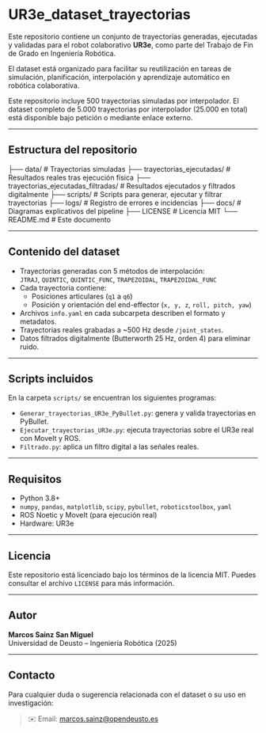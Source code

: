 # UR3e_dataset_trayectorias

Este repositorio contiene un conjunto de trayectorias generadas, ejecutadas y validadas para el robot colaborativo **UR3e**, como parte del Trabajo de Fin de Grado en Ingeniería Robótica.

El dataset está organizado para facilitar su reutilización en tareas de simulación, planificación, interpolación y aprendizaje automático en robótica colaborativa.

Este repositorio incluye 500 trayectorias simuladas por interpolador. El dataset completo de 5.000 trayectorias por interpolador (25.000 en total) está disponible bajo petición o mediante enlace externo.

---

## Estructura del repositorio

├── data/ # Trayectorias simuladas 
├── trayectorias_ejecutadas/ # Resultados reales tras ejecución física
├── trayectorias_ejecutadas_filtradas/ # Resultados ejecutados y filtrados digitalmente
├── scripts/ # Scripts para generar, ejecutar y filtrar trayectorias
├── logs/ # Registro de errores e incidencias
├── docs/ # Diagramas explicativos del pipeline
├── LICENSE # Licencia MIT
└── README.md # Este documento

---

## Contenido del dataset

- Trayectorias generadas con 5 métodos de interpolación:  
  `JTRAJ`, `QUINTIC`, `QUINTIC_FUNC`, `TRAPEZOIDAL`, `TRAPEZOIDAL_FUNC`
- Cada trayectoria contiene:
  - Posiciones articulares (`q1` a `q6`)
  - Posición y orientación del end-effector (`x, y, z`, `roll, pitch, yaw`)
- Archivos `info.yaml` en cada subcarpeta describen el formato y metadatos.
- Trayectorias reales grabadas a ~500 Hz desde `/joint_states`.
- Datos filtrados digitalmente (Butterworth 25 Hz, orden 4) para eliminar ruido.

---

## Scripts incluidos

En la carpeta `scripts/` se encuentran los siguientes programas:

- `Generar_trayectorias_UR3e_PyBullet.py`: genera y valida trayectorias en PyBullet.
- `Ejecutar_trayectorias_UR3e.py`: ejecuta trayectorias sobre el UR3e real con MoveIt y ROS.
- `Filtrado.py`: aplica un filtro digital a las señales reales.

---

## Requisitos

- Python 3.8+
- `numpy`, `pandas`, `matplotlib`, `scipy`, `pybullet`, `roboticstoolbox`, `yaml`
- ROS Noetic y MoveIt (para ejecución real)
- Hardware: UR3e

---

## Licencia

Este repositorio está licenciado bajo los términos de la licencia MIT. Puedes consultar el archivo `LICENSE` para más información.

---

## Autor

**Marcos Sainz San Miguel**  
Universidad de Deusto – Ingeniería Robótica (2025)

---

## Contacto

Para cualquier duda o sugerencia relacionada con el dataset o su uso en investigación:

> ✉️ Email: marcos.sainz@opendeusto.es

